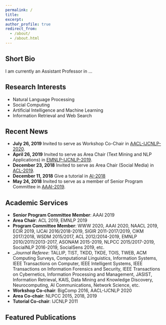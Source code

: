 ```yaml
---
permalink: /
title:
excerpt:
author_profile: true
redirect_from: 
  - /about/
  - /about.html
---
```


## Short Bio
I am currently an Assistant Professor in ...


## Research Interests
* Natural Language Processing
* Social Computing
* Artificial Intelligence and Machine Learning 
* Information Retrieval and Web Search


## Recent News
* __July 26, 2019__ Invited to serve as Workshop Co-Chair in [AACL-IJCNLP-2020](http://aacl2020.org/).
* __April 26, 2019__ Invited to serve as Area Chair (Text Mining and NLP Applications) in [EMNLP-IJCNLP-2019](https://www.emnlp-ijcnlp2019.org/).
* __December 23, 2018__ Invited to serve as Area Chair (Social Media) in [ACL-2019](http://www.acl2019.org/EN/index.xhtml).
* __December 11, 2018__ Give a tutorial in [AI-2018](https://ecs.victoria.ac.nz/Events/AI2018/)
* __May 24, 2018__ Invited to serve as a member of Senior Program Committee in [AAAI-2019](https://aaai.org/Conferences/AAAI-19/).

## Academic Services
* __Senior Program Committee Member__: AAAI 2019
* __Area Chair__: ACL 2019, EMNLP 2019
* __Program Committee Member__: WWW 2020, AAAI 2020, NAACL 2019, ECIR 2019, IJCAI 2016/2018-2019, SIGIR 2011-2017/2019, CIKM 2017/2018, WSDM 2015/2017, ACL 2012/2014-2019, EMNLP 2010/2011/2013-2017, ASONAM 2015-2019, NLPCC 2015/2017-2019, SocialNLP 2016-2019, SocialSens 2019, etc.
* __Journal Referee_: TALLIP, TIST, TKDD, TKDE, TOIS, TWEB, ACM Computing Surveys, Computational Linguistics, Information Systems, IEEE Transactions on Computer, IEEE Intelligent Systems, IEEE Transactions on Information Forensics and Security, IEEE Transactions on Cybernetics, Information Processing and Management, JASIST, Information Retrieval, KAIS, Data Mining and Knowledge Discovery, Neurocomputing, AI Communications, Network Science, etc.
* __Workshop Co-chair__: BigComp 2016, AACL-IJCNLP 2020
* __Area Co-chair__: NLPCC 2015, 2018, 2019
* __Tutorial Co-chair__: IJCNLP 2011

## Featured Publications

